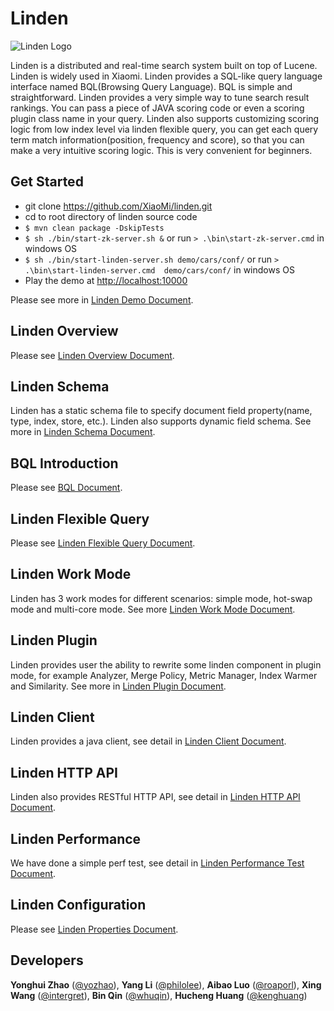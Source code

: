 
# Linden

![Linden Logo](docs/images/linden-logo-120px.png)

Linden is a distributed and real-time search system built on top of Lucene. Linden is widely used in Xiaomi. Linden provides a SQL-like query language interface named BQL(Browsing Query Language). BQL is simple and straightforward. Linden provides a very simple way to tune search result rankings. You can pass a piece of JAVA scoring code or even a scoring plugin class name in your query. Linden also supports customizing scoring logic from low index level via linden flexible query, you can get each query term match information(position, frequency and score), so that you can make a very intuitive scoring logic. This is very convenient for beginners.

## Get Started 

*   git clone https://github.com/XiaoMi/linden.git
*   cd to root directory of linden source code
*  `$ mvn clean package -DskipTests`
*  `$ sh ./bin/start-zk-server.sh &` or run `> .\bin\start-zk-server.cmd`  in windows OS
*  `$ sh ./bin/start-linden-server.sh demo/cars/conf/`  or  run `> .\bin\start-linden-server.cmd  demo/cars/conf/` in windows OS
*   Play the demo at [http://localhost:10000](http://localhost:10000)

Please see more in [Linden Demo Document](docs/LindenDemo.md).

## Linden Overview

Please see [Linden Overview Document](docs/LindenOverview.md).

## Linden Schema

Linden has a static schema file to specify document field property(name, type, index, store, etc.). Linden also supports dynamic field schema. See more in [Linden Schema Document](docs/LindenSchema.md).

## BQL Introduction

Please see [BQL Document](docs/BQL.md).

## Linden Flexible Query

Please see [Linden Flexible Query Document](docs/LindenFlexibleQuery.md).

## Linden Work Mode

Linden has 3 work modes for different scenarios: simple mode, hot-swap mode and multi-core mode. See more [Linden Work Mode Document](docs/LindenWorkMode.md).

## Linden Plugin

Linden provides user the ability to rewrite some linden component in plugin mode, for example Analyzer, Merge Policy, Metric Manager, Index Warmer and Similarity. See more in [Linden Plugin Document](docs/LindenPlugin.md).

## Linden Client

Linden provides a java client, see detail in [Linden Client Document](docs/LindenClient.md).

## Linden HTTP API

Linden also provides RESTful HTTP API, see detail in [Linden HTTP API Document](docs/LindenHTTPAPI.md).

## Linden Performance

We have done a simple perf test, see detail in [Linden Performance Test Document](docs/LindenPerformanceTest.md).

## Linden Configuration

Please see [Linden Properties Document](docs/LindenProperties.md).

## Developers

**Yonghui Zhao** ([@yozhao](https://github.com/yozhao)),
**Yang Li** ([@philolee](https://github.com/philolee)),
**Aibao Luo** ([@roaporl](https://github.com/roaporl)),
**Xing Wang** ([@intergret](https://github.com/intergret)),
**Bin Qin** ([@whuqin](https://github.com/whuqin)),
**Hucheng Huang** ([@kenghuang](https://github.com/kenghuang))